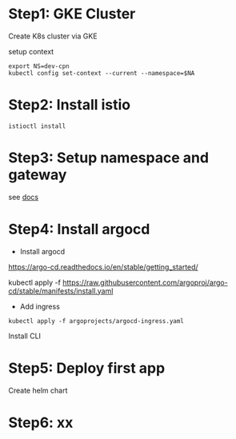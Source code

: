 # Step1: GKE Cluster

Create K8s cluster via GKE

setup context

```shell
export NS=dev-cpn
kubectl config set-context --current --namespace=$NA
```

# Step2: Install istio

```shell
istioctl install
```

# Step3: Setup namespace and gateway

see [docs](argoprojects/Readme.md)

# Step4: Install argocd

- Install argocd

https://argo-cd.readthedocs.io/en/stable/getting_started/

kubectl apply -f https://raw.githubusercontent.com/argoproj/argo-cd/stable/manifests/install.yaml


- Add ingress

```shell
kubectl apply -f argoprojects/argocd-ingress.yaml
```

Install CLI

# Step5: Deploy first app

Create helm chart

# Step6: xx
